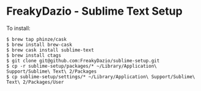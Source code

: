 # FreakyDazio - Sublime Text Setup

To install:

    $ brew tap phinze/cask
    $ brew install brew-cask
    $ brew cask install sublime-text
    $ brew install ctags
    $ git clone git@github.com:FreakyDazio/sublime-setup.git
    $ cp -r sublime-setup/packages/* ~/Library/Application\ Support/Sublime\ Text\ 2/Packages
    $ cp sublime-setup/settings/* ~/Library/Application\ Support/Sublime\ Text\ 2/Packages/User
